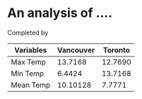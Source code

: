 # An analysis of ....
Completed by <insert names>

Variables|Vancouver | Toronto
------------|------------ | -------------
Max Temp|13.7168| 12.7690
Min Temp|6.4424| 13.7168
Mean Temp|10.10128|7.7771
